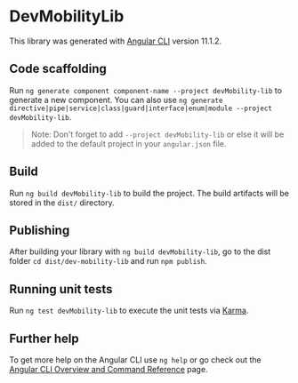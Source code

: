 # DevMobilityLib

This library was generated with [Angular CLI](https://github.com/angular/angular-cli) version 11.1.2.

## Code scaffolding

Run `ng generate component component-name --project devMobility-lib` to generate a new component. You can also use `ng generate directive|pipe|service|class|guard|interface|enum|module --project devMobility-lib`.
> Note: Don't forget to add `--project devMobility-lib` or else it will be added to the default project in your `angular.json` file. 

## Build

Run `ng build devMobility-lib` to build the project. The build artifacts will be stored in the `dist/` directory.

## Publishing

After building your library with `ng build devMobility-lib`, go to the dist folder `cd dist/dev-mobility-lib` and run `npm publish`.

## Running unit tests

Run `ng test devMobility-lib` to execute the unit tests via [Karma](https://karma-runner.github.io).

## Further help

To get more help on the Angular CLI use `ng help` or go check out the [Angular CLI Overview and Command Reference](https://angular.io/cli) page.
